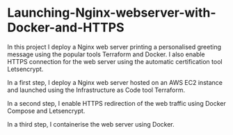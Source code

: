 # Launching-Nginx-webserver-with-Docker-and-HTTPS

In this project I deploy a Nginx web server printing a personalised greeting message using the popular tools Terraform and Docker. I also enable HTTPS connection for the web server using the automatic certification tool Letsencrypt.

In a first step, I deploy a Nginx web server hosted on an AWS EC2 instance and launched using the Infrastructure as Code tool Terraform.

In a second step, I enable HTTPS redirection of the web traffic using Docker Compose and Letsencrypt.

In a third step, I containerise the web server using Docker.



